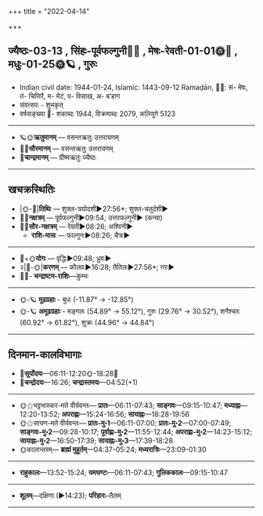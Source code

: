 +++
title = "2022-04-14"

+++
## ज्यैष्ठः-03-13  ,  सिंहः-पूर्वफल्गुनी🌛🌌  ,  मेषः-रेवती-01-01🌞🌌  ,  मधुः-01-25🌞🪐  ,  गुरुः
- Indian civil date: 1944-01-24, Islamic: 1443-09-12 Ramaḍān, 🌌🌞: सं- मेषः, तं- चित्तिरै, म- मेटं, प- विसाख, अ- ब’हाग
- संवत्सरः - शुभकृत्
- वर्षसङ्ख्या 🌛- शकाब्दः 1944, विक्रमाब्दः 2079, कलियुगे 5123
___________________
- 🪐🌞**ऋतुमानम्** — वसन्तऋतुः उत्तरायणम्
- 🌌🌞**सौरमानम्** — वसन्तऋतुः उत्तरायणम्
- 🌛**चान्द्रमानम्** — ग्रीष्मऋतुः ज्यैष्ठः
___________________


## खचक्रस्थितिः
- |🌞-🌛|**तिथिः** — शुक्ल-त्रयोदशी►27:56*; शुक्ल-चतुर्दशी►  
- 🌌🌛**नक्षत्रम्** — पूर्वफल्गुनी►09:54; उत्तरफल्गुनी► (कन्या)  
- 🌌🌞**सौर-नक्षत्रम्** — रेवती►08:26; अश्विनी►  
  - **राशि-मासः** — फाल्गुनः►08:26; चैत्रः► 
___________________
- 🌛+🌞**योगः** — वृद्धिः►09:48; ध्रुवः►  
- २|🌛-🌞|**करणम्** — कौलवः►16:28; तैतिलः►27:56*; गरः►  
- 🌌🌛- **चन्द्राष्टम-राशिः**—कुम्भः  
___________________
- 🌞-🪐 **मूढग्रहाः** - बुधः (-11.87° → -12.85°)
- 🌞-🪐 **अमूढग्रहाः** - मङ्गलः (54.89° → 55.12°), गुरुः (29.76° → 30.52°), शनैश्चरः (60.92° → 61.82°), शुक्रः (44.96° → 44.84°)
___________________


## दिनमान-कालविभागाः
- 🌅**सूर्योदयः**—06:11-12:20🌞️-18:28🌇  
- 🌛**चन्द्रोदयः**—16:26; **चन्द्रास्तमयः**—04:52(+1)  
___________________
- 🌞⚝भट्टभास्कर-मते वीर्यवन्तः— **प्रातः**—06:11-07:43; **साङ्गवः**—09:15-10:47; **मध्याह्नः**—12:20-13:52; **अपराह्णः**—15:24-16:56; **सायाह्नः**—18:28-19:56  
- 🌞⚝सायण-मते वीर्यवन्तः— **प्रातः-मु॰1**—06:11-07:00; **प्रातः-मु॰2**—07:00-07:49; **साङ्गवः-मु॰2**—09:28-10:17; **पूर्वाह्णः-मु॰2**—11:55-12:44; **अपराह्णः-मु॰2**—14:23-15:12; **सायाह्नः-मु॰2**—16:50-17:39; **सायाह्नः-मु॰3**—17:39-18:28  
- 🌞कालान्तरम्— **ब्राह्मं मुहूर्तम्**—04:37-05:24; **मध्यरात्रिः**—23:09-01:30  
___________________
- **राहुकालः**—13:52-15:24; **यमघण्टः**—06:11-07:43; **गुलिककालः**—09:15-10:47  
___________________
- **शूलम्**—दक्षिणा (►14:23); **परिहारः**–तैलम्  
___________________
